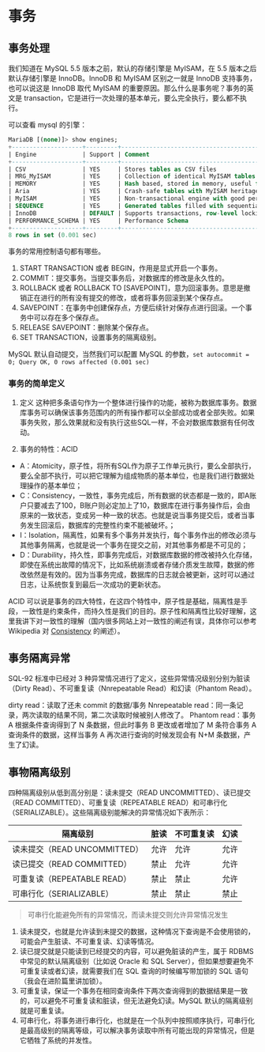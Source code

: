 # 事务

## 事务处理
我们知道在 MySQL 5.5 版本之前，默认的存储引擎是 MyISAM，在 5.5 版本之后默认存储引擎是 InnoDB。InnoDB 和 MyISAM 区别之一就是 InnoDB 支持事务，也可以说这是 InnoDB 取代 MyISAM 的重要原因。那么什么是事务呢？事务的英文是 transaction，它是进行一次处理的基本单元，要么完全执行，要么都不执行。

可以查看 mysql 的引擎：

```sql
MariaDB [(none)]> show engines;
+--------------------+---------+-------------------------------------------------------------------------------------------------+--------------+------+------------+
| Engine             | Support | Comment                                                                                         | Transactions | XA   | Savepoints |
+--------------------+---------+-------------------------------------------------------------------------------------------------+--------------+------+------------+
| CSV                | YES     | Stores tables as CSV files                                                                      | NO           | NO   | NO         |
| MRG_MyISAM         | YES     | Collection of identical MyISAM tables                                                           | NO           | NO   | NO         |
| MEMORY             | YES     | Hash based, stored in memory, useful for temporary tables                                       | NO           | NO   | NO         |
| Aria               | YES     | Crash-safe tables with MyISAM heritage. Used for internal temporary tables and privilege tables | NO           | NO   | NO         |
| MyISAM             | YES     | Non-transactional engine with good performance and small data footprint                         | NO           | NO   | NO         |
| SEQUENCE           | YES     | Generated tables filled with sequential values                                                  | YES          | NO   | YES        |
| InnoDB             | DEFAULT | Supports transactions, row-level locking, foreign keys and encryption for tables                | YES          | YES  | YES        |
| PERFORMANCE_SCHEMA | YES     | Performance Schema                                                                              | NO           | NO   | NO         |
+--------------------+---------+-------------------------------------------------------------------------------------------------+--------------+------+------------+
8 rows in set (0.001 sec)
```

事务的常用控制语句都有哪些。

1. START TRANSACTION 或者 BEGIN，作用是显式开启一个事务。
2. COMMIT：提交事务。当提交事务后，对数据库的修改是永久性的。
3. ROLLBACK 或者 ROLLBACK TO [SAVEPOINT]，意为回滚事务。意思是撤销正在进行的所有没有提交的修改，或者将事务回滚到某个保存点。
4. SAVEPOINT：在事务中创建保存点，方便后续针对保存点进行回滚。一个事务中可以存在多个保存点。
5. RELEASE SAVEPOINT：删除某个保存点。
6. SET TRANSACTION，设置事务的隔离级别。


MySQL 默认自动提交，当然我们可以配置 MySQL 的参数，`set autocommit = 0; Query OK, 0 rows affected (0.001 sec)`


### 事务的简单定义

1. 定义
这种把多条语句作为一个整体进行操作的功能，被称为数据库事务。数据库事务可以确保该事务范围内的所有操作都可以全部成功或者全部失败。如果事务失败，那么效果就和没有执行这些SQL一样，不会对数据库数据有任何改动。

2. 事务的特性：ACID

- A：Atomicity，原子性，将所有SQL作为原子工作单元执行，要么全部执行，要么全部不执行，可以把它理解为组成物质的基本单位，也是我们进行数据处理操作的基本单位；
- C：Consistency，一致性，事务完成后，所有数据的状态都是一致的，即A账户只要减去了100，B账户则必定加上了10，数据库在进行事务操作后，会由原来的一致状态，变成另一种一致的状态。也就是说当事务提交后，或者当事务发生回滚后，数据库的完整性约束不能被破坏。；
- I：Isolation，隔离性，如果有多个事务并发执行，每个事务作出的修改必须与其他事务隔离，也就是说一个事务在提交之前，对其他事务都是不可见的；
- D：Durability，持久性，即事务完成后，对数据库数据的修改被持久化存储，即使在系统出故障的情况下，比如系统崩溃或者存储介质发生故障，数据的修改依然是有效的。因为当事务完成，数据库的日志就会被更新，这时可以通过日志，让系统恢复到最后一次成功的更新状态。

ACID 可以说是事务的四大特性，在这四个特性中，原子性是基础，隔离性是手段，一致性是约束条件，而持久性是我们的目的。原子性和隔离性比较好理解，这里我讲下对一致性的理解（国内很多网站上对一致性的阐述有误，具体你可以参考 Wikipedia 对 [Consistency](https://en.wikipedia.org/wiki/ACID) 的阐述）。


## 事务隔离异常
SQL-92 标准中已经对 3 种异常情况进行了定义，这些异常情况级别分别为脏读（Dirty Read）、不可重复读（Nnrepeatable Read）和幻读（Phantom Read）。


dirty read：读取了还未 commit 的数据/事务
Nnrepeatable read：同一条记录，两次读取的结果不同，第二次读取时候被别人修改了。
Phantom read：事务 A 根据条件查询得到了 N 条数据，但此时事务 B 更改或者增加了 M 条符合事务 A 查询条件的数据，这样当事务 A 再次进行查询的时候发现会有 N+M 条数据，产生了幻读。


## 事物隔离级别

四种隔离级别从低到高分别是：读未提交（READ UNCOMMITTED）、读已提交（READ COMMITTED）、可重复读（REPEATABLE READ）和可串行化（SERIALIZABLE）。这些隔离级别能解决的异常情况如下表所示：

| 隔离级别 | 脏读 | 不可重复读 | 幻读 |
| -- | -- | -- | -- |
| 读未提交（READ UNCOMMITTED） | 允许 | 允许 | 允许 |
| 读已提交（READ COMMITTED） | 禁止 | 允许 | 允许 |
| 可重复读（REPEATABLE READ） | 禁止 | 禁止 | 允许 |
| 可串行化（SERIALIZABLE） | 禁止 | 禁止 | 禁止 |

> 可串行化能避免所有的异常情况，而读未提交则允许异常情况发生

1. 读未提交，也就是允许读到未提交的数据，这种情况下查询是不会使用锁的，可能会产生脏读、不可重复读、幻读等情况。
2. 读已提交就是只能读到已经提交的内容，可以避免脏读的产生，属于 RDBMS 中常见的默认隔离级别（比如说 Oracle 和 SQL Server），但如果想要避免不可重复读或者幻读，就需要我们在 SQL 查询的时候编写带加锁的 SQL 语句（我会在进阶篇里讲加锁）。
3. 可重复读，保证一个事务在相同查询条件下两次查询得到的数据结果是一致的，可以避免不可重复读和脏读，但无法避免幻读。MySQL 默认的隔离级别就是可重复读。
4. 可串行化，将事务进行串行化，也就是在一个队列中按照顺序执行，可串行化是最高级别的隔离等级，可以解决事务读取中所有可能出现的异常情况，但是它牺牲了系统的并发性。

